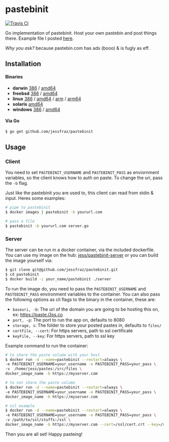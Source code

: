 pastebinit
==========

[![Travis CI](https://travis-ci.org/jessfraz/pastebinit.svg?branch=master)](https://travis-ci.org/jessfraz/pastebinit)

Go implementation of pastebinit. Host your own pastebin and post things there. Example file I posted [here](https://paste.j3ss.co/F6CSRR5l).

*Why you ask?* because pastebin.com has ads (booo) & is fugly as eff.

## Installation

#### Binaries

- **darwin** [386](https://github.com/jessfraz/pastebinit/releases/download/v0.2.1/pastebinit-darwin-386) / [amd64](https://github.com/jessfraz/pastebinit/releases/download/v0.2.1/pastebinit-darwin-amd64)
- **freebsd** [386](https://github.com/jessfraz/pastebinit/releases/download/v0.2.1/pastebinit-freebsd-386) / [amd64](https://github.com/jessfraz/pastebinit/releases/download/v0.2.1/pastebinit-freebsd-amd64)
- **linux** [386](https://github.com/jessfraz/pastebinit/releases/download/v0.2.1/pastebinit-linux-386) / [amd64](https://github.com/jessfraz/pastebinit/releases/download/v0.2.1/pastebinit-linux-amd64) / [arm](https://github.com/jessfraz/pastebinit/releases/download/v0.2.1/pastebinit-linux-arm) / [arm64](https://github.com/jessfraz/pastebinit/releases/download/v0.2.1/pastebinit-linux-arm64)
- **solaris** [amd64](https://github.com/jessfraz/pastebinit/releases/download/v0.2.1/pastebinit-solaris-amd64)
- **windows** [386](https://github.com/jessfraz/pastebinit/releases/download/v0.2.1/pastebinit-windows-386) / [amd64](https://github.com/jessfraz/pastebinit/releases/download/v0.2.1/pastebinit-windows-amd64)

#### Via Go

```bash
$ go get github.com/jessfraz/pastebinit
```

## Usage

### Client

You need to set `PASTEBINIT_USERNAME` and `PASTEBINIT_PASS` as enviornment variables,
so the client knows how to auth on paste. To change the uri, pass the `-b` flag.

Just like the pastebinit you are used to, this client can read from stdin & input. Heres some examples:

```bash
# pipe to pastebinit
$ docker images | pastebinit -b yoururl.com

# pass a file
$ pastebinit -b yoururl.com server.go
```

### Server

The server can be run in a docker container, via the included dockerfile.
You can use my image on the hub: [jess/pastebinit-server](https://registry.hub.docker.com/u/jess/pastebinit-server/)
or you can build the image yourself via:

```bash
$ git clone git@github.com/jessfraz/pastebinit.git
$ cd pastebinit
$ docker build -i your_name/pastebinit ./server
```

To run the image do, you need to pass the `PASTEBINIT_USERNAME` and `PASTEBINIT_PASS` environment variables to the container.
You can also pass the following options as cli flags to the binary in the container, these are:

- `baseuri, -b`: The uri of the domain you are going to be hosting this on, ex: https://paste.j3ss.co
- `port, -p`: The port to run the app on, defaults to 8080
- `storage, s`: The folder to store your posted pastes in, defaults to `files/`
- `certFile, --cert`: For https servers, path to ssl certificate
- `keyFile, --key`: For https servers, path to ssl key

Example command to run the container:

```bash
# to share the paste volume with your host
$ docker run -d --name=pastebinit --restart=always \
-e PASTEBINIT_USERNAME=your_username -e PASTEBINIT_PASS=your_pass \
-v  /home/jess/pastes:/src/files \
docker_image_name -b https://myserver.com

# to not share the paste volume
$ docker run -d --name=pastebinit --restart=always \
-e PASTEBINIT_USERNAME=your_username -e PASTEBINIT_PASS=your_pass \
docker_image_name -b https://myserver.com

# ssl example
$ docker run -d --name=pastebinit --restart=always \
-e PASTEBINIT_USERNAME=your_username -e PASTEBINIT_PASS=your_pass \
-v /path/to/ssl/stuffs:/ssl \
docker_image_name -b https://myserver.com --cert=/ssl/cert.crt --key=/ssl/key.key
```

Then you are all set! Happy pasteing!
